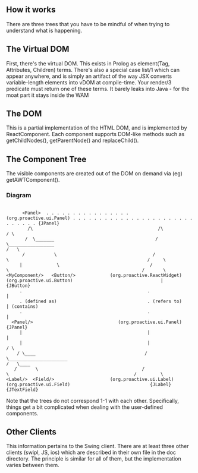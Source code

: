 How it works
------------
There are three trees that you have to be mindful of when trying to understand what is happening.

## The Virtual DOM
First, there's the virtual DOM. This exists in Prolog as element(Tag, Attributes, Children) terms. There's also a special case list/1 which can appear anywhere, and is simply an artifact of the way JSX converts variable-length elements into vDOM at compile-time. Your render/3 predicate must return one of these terms. It barely leaks into Java - for the moat part it stays inside the WAM

## The DOM
This is a partial implementation of the HTML DOM, and is implemented by ReactComponent. Each component supports DOM-like methods such as getChildNodes(), getParentNode() and replaceChild().

## The Component Tree
The visible components are created out of the DOM on demand via (eg) getAWTComponent().

### Diagram
```

      <Panel>  . . . . . . . . . . . . . . . . (org.proactive.ui.Panel) . . . . . . . . . . . . . . . . . . . . . . . . . . . . . {JPanel}
        /\                                               /\                                                                         / \
       /  \_______                                      /  \_________________                                                      /   \
      /           \                                    /                     \                                                    /     \
     |             \                                  /                       \                                                  /       \
<MyComponent/>   <Button/>             (org.proactive.ReactWidget)    (org.proactive.ui.Button)                                 |     {JButton}
     .                                               .                                                                          |
     . (defined as)                                  . (refers to)                                                              | (contains)
     .                                               .                                                                          |
  <Panel/>                                (org.proactive.ui.Panel)                                                           {JPanel}
     |                                               |                                                                          |
     |                                               |                                                                         / \
    / \____                                         / \______________________                                                 /   \____
   /       \                                       /                         \                                               /         \
<Label/>  <Field/>                     (org.proactive.ui.Label)    (org.proactive.ui.Field)                              {JLabel}  {JTextField}
```
Note that the trees do not correspond 1-1 with each other. Specifically, things get a bit complicated when dealing with the user-defined components.

## Other Clients
This information pertains to the Swing client. There are at least three other clients (swipl, JS, ios) which are described in their own file in the doc directory. The principle is similar for all of them, but the implementation varies between them.